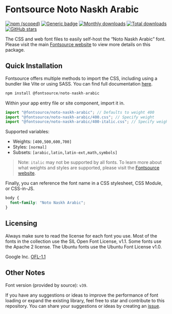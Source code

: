# Fontsource Noto Naskh Arabic

[![npm (scoped)](https://img.shields.io/npm/v/@fontsource/noto-naskh-arabic?color=brightgreen)](https://www.npmjs.com/package/@fontsource/noto-naskh-arabic) [![Generic badge](https://img.shields.io/badge/fontsource-passing-brightgreen)](https://github.com/fontsource/fontsource) [![Monthly downloads](https://badgen.net/npm/dm/@fontsource/noto-naskh-arabic)](https://github.com/fontsource/fontsource) [![Total downloads](https://badgen.net/npm/dt/@fontsource/noto-naskh-arabic)](https://github.com/fontsource/fontsource) [![GitHub stars](https://img.shields.io/github/stars/fontsource/fontsource.svg?style=social&label=Star)](https://github.com/fontsource/fontsource/stargazers)

The CSS and web font files to easily self-host the “Noto Naskh Arabic” font. Please visit the main [Fontsource website](https://fontsource.org/fonts/noto-naskh-arabic) to view more details on this package.

## Quick Installation

Fontsource offers multiple methods to import the CSS, including using a bundler like Vite or using SASS. You can find full documentation [here](https://fontsource.org/docs/getting-started/introduction).

```javascript
npm install @fontsource/noto-naskh-arabic
```

Within your app entry file or site component, import it in.

```javascript
import "@fontsource/noto-naskh-arabic"; // Defaults to weight 400
import "@fontsource/noto-naskh-arabic/400.css"; // Specify weight
import "@fontsource/noto-naskh-arabic/400-italic.css"; // Specify weight and style
```

Supported variables:
- Weights: `[400,500,600,700]`
- Styles: `[normal]`
- Subsets: `[arabic,latin,latin-ext,math,symbols]`

> Note: `italic` may not be supported by all fonts. To learn more about what weights and styles are supported, please visit the [Fontsource website](https://fontsource.org/fonts/noto-naskh-arabic).

Finally, you can reference the font name in a CSS stylesheet, CSS Module, or CSS-in-JS.

```css
body {
  font-family: "Noto Naskh Arabic";
}
```

## Licensing
Always make sure to read the license for each font you use. Most of the fonts in the collection use the SIL Open Font License, v1.1. Some fonts use the Apache 2 license. The Ubuntu fonts use the Ubuntu Font License v1.0.

Google Inc.
[OFL-1.1](http://scripts.sil.org/OFL)

## Other Notes
Font version (provided by source): `v39`.

If you have any suggestions or ideas to improve the performance of font loading or expand the existing library, feel free to star and contribute to this repository. You can share your suggestions or ideas by creating an [issue](https://github.com/fontsource/fontsource/issues).